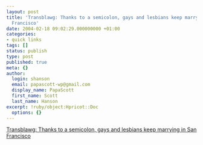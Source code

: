 ```yaml
---
layout: post
title: 'Transblawg: Thanks to a semicolon, gays and lesbians keep marrying in San
  Francisco'
date: 2004-02-18 09:02:29.000000000 +01:00
categories:
- quick links
tags: []
status: publish
type: post
published: true
meta: {}
author:
  login: shanson
  email: papascott-wp@gmail.com
  display_name: PapaScott
  first_name: Scott
  last_name: Hanson
excerpt: !ruby/object:Hpricot::Doc
  options: {}
---
```

<p><a title="Would this judge prefer Python to Perl?" href="http://www.margaret-marks.com/Transblawg/archives/000665.html">Transblawg: Thanks to a semicolon, gays and lesbians keep marrying in San Francisco</a></p>
